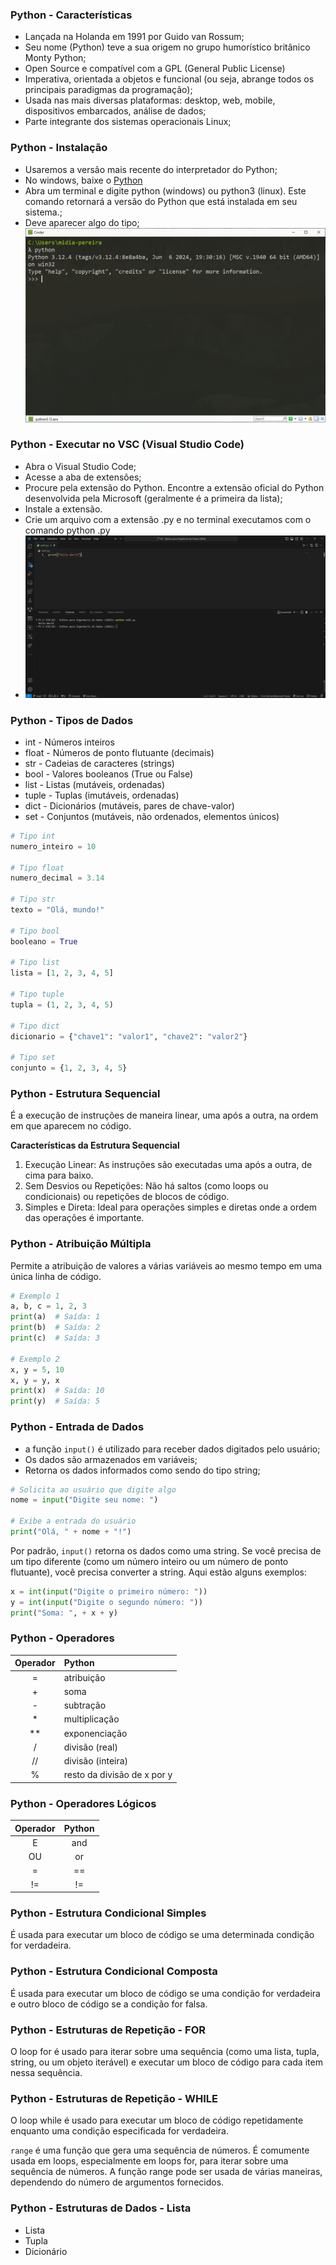 ### Python - Características

- Lançada na Holanda em 1991 por Guido van Rossum;
- Seu nome (Python) teve a sua origem no grupo humorístico
britânico Monty Python;
- Open Source e compatível com a GPL (General Public License)
- Imperativa, orientada a objetos e funcional (ou seja, abrange todos os principais paradigmas da programação);
- Usada nas mais diversas plataformas: desktop, web, mobile, dispositivos embarcados, análise de dados;
- Parte integrante dos sistemas operacionais Linux;

### Python - Instalação

- Usaremos a versão mais recente do interpretador do Python;
- No windows, baixe o [Python](https://www.python.org/downloads/)
- Abra um terminal e digite python (windows) ou python3 (linux). Este comando retornará a versão do Python que está instalada em seu sistema.;
- Deve aparecer algo do tipo;
![](/assets/img/python-versao.PNG "")

### Python - Executar no VSC (Visual Studio Code)

- Abra o Visual Studio Code;
- Acesse a aba de extensões;
- Procure pela extensão do Python. Encontre a extensão oficial do Python desenvolvida pela Microsoft (geralmente é a primeira da lista);
- Instale a extensão.
- Crie um arquivo com a extensão <nome>.py e no terminal executamos com o comando python <nome>.py
- ![](/assets/img/python-vsc.PNG "")
  
### Python - Tipos de Dados

- int - Números inteiros
- float - Números de ponto flutuante (decimais)
- str - Cadeias de caracteres (strings)
- bool - Valores booleanos (True ou False)
- list - Listas (mutáveis, ordenadas)
- tuple - Tuplas (imutáveis, ordenadas)
- dict - Dicionários (mutáveis, pares de chave-valor)
- set - Conjuntos (mutáveis, não ordenados, elementos únicos)

```py
# Tipo int
numero_inteiro = 10

# Tipo float
numero_decimal = 3.14

# Tipo str
texto = "Olá, mundo!"

# Tipo bool
booleano = True

# Tipo list
lista = [1, 2, 3, 4, 5]

# Tipo tuple
tupla = (1, 2, 3, 4, 5)

# Tipo dict
dicionario = {"chave1": "valor1", "chave2": "valor2"}

# Tipo set
conjunto = {1, 2, 3, 4, 5}
```

### Python - Estrutura Sequencial
É a execução de instruções de maneira linear, uma após a outra, na ordem em que aparecem no código.

**Características da Estrutura Sequencial**

1. Execução Linear: As instruções são executadas uma após a outra, de cima para baixo.
2. Sem Desvios ou Repetições: Não há saltos (como loops ou condicionais) ou repetições de blocos de código.
3. Simples e Direta: Ideal para operações simples e diretas onde a ordem das operações é importante.

### Python - Atribuição Múltipla

Permite a atribuição de valores a várias variáveis ao mesmo tempo em uma única linha de código.
```py
# Exemplo 1
a, b, c = 1, 2, 3
print(a)  # Saída: 1
print(b)  # Saída: 2
print(c)  # Saída: 3

# Exemplo 2
x, y = 5, 10
x, y = y, x
print(x)  # Saída: 10
print(y)  # Saída: 5
```

### Python - Entrada de Dados

- a função `input()` é utilizado para receber dados digitados pelo usuário;
- Os dados são armazenados em variáveis;
- Retorna os dados informados como sendo do tipo string;
  
```py
# Solicita ao usuário que digite algo
nome = input("Digite seu nome: ")

# Exibe a entrada do usuário
print("Olá, " + nome + "!")
```

Por padrão, `input()` retorna os dados como uma string. Se você precisa de um tipo diferente (como um número inteiro ou um número de ponto flutuante), você precisa converter a string. Aqui estão alguns exemplos:

```py
x = int(input("Digite o primeiro número: "))
y = int(input("Digite o segundo número: "))
print("Soma: ", + x + y)
```

### Python - Operadores
| Operador  | Python        |
| :----:    | :----       |
| =         | atribuição    |
| +         | soma          |
| -         | subtração     |
| *         | multiplicação |
| **        | exponenciação |
| /       | divisão (real) |
| //       | divisão (inteira) |
| %       | resto da divisão de x por y |

### Python - Operadores Lógicos
| Operador | Python |
| :----:   | :----: |
| E        | and    |
| OU       | or     |
| =        | ==     |
| !=       | !=     |

### Python - Estrutura Condicional Simples
É usada para executar um bloco de código se uma determinada condição for verdadeira.

### Python - Estrutura Condicional Composta
É usada para executar um bloco de código se uma condição for verdadeira e outro bloco de código se a condição for falsa.

### Python - Estruturas de Repetição - FOR
O loop for é usado para iterar sobre uma sequência (como uma lista, tupla, string, ou um objeto iterável) e executar um bloco de código para cada item nessa sequência.

### Python - Estruturas de Repetição - WHILE
O loop while é usado para executar um bloco de código repetidamente enquanto uma condição especificada for verdadeira. 

`range` é uma função que gera uma sequência de números. É comumente usada em loops, especialmente em loops for, para iterar sobre uma sequência de números. A função range pode ser usada de várias maneiras, dependendo do número de argumentos fornecidos.

### Python - Estruturas de Dados - Lista

- Lista
- Tupla
- Dicionário












  
